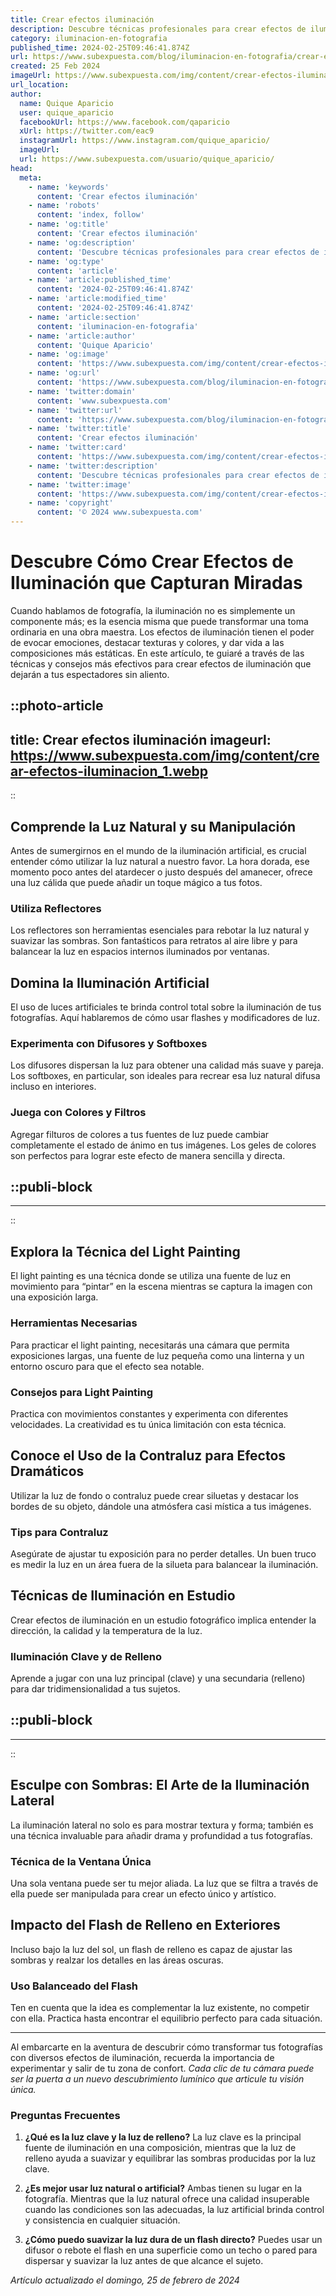 ```yaml
---
title: Crear efectos iluminación
description: Descubre técnicas profesionales para crear efectos de iluminación impactantes y realza tus proyectos visuales con calidad y creatividad.
category: iluminacion-en-fotografia
published_time: 2024-02-25T09:46:41.874Z
url: https://www.subexpuesta.com/blog/iluminacion-en-fotografia/crear-efectos-iluminacion
created: 25 Feb 2024
imageUrl: https://www.subexpuesta.com/img/content/crear-efectos-iluminacion_1.webp
url_location:
author:
  name: Quique Aparicio
  user: quique_aparicio
  facebookUrl: https://www.facebook.com/qaparicio
  xUrl: https://twitter.com/eac9
  instagramUrl: https://www.instagram.com/quique_aparicio/
  imageUrl: 
  url: https://www.subexpuesta.com/usuario/quique_aparicio/
head:
  meta:
    - name: 'keywords'
      content: 'Crear efectos iluminación'
    - name: 'robots'
      content: 'index, follow'
    - name: 'og:title'
      content: 'Crear efectos iluminación'
    - name: 'og:description'
      content: 'Descubre técnicas profesionales para crear efectos de iluminación impactantes y realza tus proyectos visuales con calidad y creatividad.'
    - name: 'og:type'
      content: 'article'
    - name: 'article:published_time'
      content: '2024-02-25T09:46:41.874Z'
    - name: 'article:modified_time'
      content: '2024-02-25T09:46:41.874Z'
    - name: 'article:section'
      content: 'iluminacion-en-fotografia'
    - name: 'article:author'
      content: 'Quique Aparicio'
    - name: 'og:image'
      content: 'https://www.subexpuesta.com/img/content/crear-efectos-iluminacion_1.webp'
    - name: 'og:url'
      content: 'https://www.subexpuesta.com/blog/iluminacion-en-fotografia/crear-efectos-iluminacion'
    - name: 'twitter:domain'
      content: 'www.subexpuesta.com'
    - name: 'twitter:url'
      content: 'https://www.subexpuesta.com/blog/iluminacion-en-fotografia/crear-efectos-iluminacion'
    - name: 'twitter:title'
      content: 'Crear efectos iluminación'
    - name: 'twitter:card'
      content: 'https://www.subexpuesta.com/img/content/crear-efectos-iluminacion_1.webp'
    - name: 'twitter:description'
      content: 'Descubre técnicas profesionales para crear efectos de iluminación impactantes y realza tus proyectos visuales con calidad y creatividad.'
    - name: 'twitter:image'
      content: 'https://www.subexpuesta.com/img/content/crear-efectos-iluminacion_1.webp'
    - name: 'copyright'
      content: '© 2024 www.subexpuesta.com'
---
```

# Descubre Cómo Crear Efectos de Iluminación que Capturan Miradas

Cuando hablamos de fotografía, la iluminación no es simplemente un componente más; es la esencia misma que puede transformar una toma ordinaria en una obra maestra. Los efectos de iluminación tienen el poder de evocar emociones, destacar texturas y colores, y dar vida a las composiciones más estáticas. En este artículo, te guiaré a través de las técnicas y consejos más efectivos para crear efectos de iluminación que dejarán a tus espectadores sin aliento.


::photo-article
---
title: Crear efectos iluminación
imageurl: https://www.subexpuesta.com/img/content/crear-efectos-iluminacion_1.webp
---
::


## Comprende la Luz Natural y su Manipulación

Antes de sumergirnos en el mundo de la iluminación artificial, es crucial entender cómo utilizar la luz natural a nuestro favor. La hora dorada, ese momento poco antes del atardecer o justo después del amanecer, ofrece una luz cálida que puede añadir un toque mágico a tus fotos.

### Utiliza Reflectores
Los reflectores son herramientas esenciales para rebotar la luz natural y suavizar las sombras. Son fantaśticos para retratos al aire libre y para balancear la luz en espacios internos iluminados por ventanas.

## Domina la Iluminación Artificial

El uso de luces artificiales te brinda control total sobre la iluminación de tus fotografías. Aquí hablaremos de cómo usar flashes y modificadores de luz.

### Experimenta con Difusores y Softboxes
Los difusores dispersan la luz para obtener una calidad más suave y pareja. Los softboxes, en particular, son ideales para recrear esa luz natural difusa incluso en interiores.

### Juega con Colores y Filtros
Agregar filturos de colores a tus fuentes de luz puede cambiar completamente el estado de ánimo en tus imágenes. Los geles de colores son perfectos para lograr este efecto de manera sencilla y directa.


  ::publi-block
  ---
  ---
  ::
  
  
## Explora la Técnica del Light Painting

El light painting es una técnica donde se utiliza una fuente de luz en movimiento para “pintar” en la escena mientras se captura la imagen con una exposición larga.

### Herramientas Necesarias
Para practicar el light painting, necesitarás una cámara que permita exposiciones largas, una fuente de luz pequeña como una linterna y un entorno oscuro para que el efecto sea notable.

### Consejos para Light Painting
Practica con movimientos constantes y experimenta con diferentes velocidades. La creatividad es tu única limitación con esta técnica.

## Conoce el Uso de la Contraluz para Efectos Dramáticos

Utilizar la luz de fondo o contraluz puede crear siluetas y destacar los bordes de su objeto, dándole una atmósfera casi mística a tus imágenes.

### Tips para Contraluz
Asegúrate de ajustar tu exposición para no perder detalles. Un buen truco es medir la luz en un área fuera de la silueta para balancear la iluminación.

## Técnicas de Iluminación en Estudio

Crear efectos de iluminación en un estudio fotográfico implica entender la dirección, la calidad y la temperatura de la luz.

### Iluminación Clave y de Relleno
Aprende a jugar con una luz principal (clave) y una secundaria (relleno) para dar tridimensionalidad a tus sujetos.


  ::publi-block
  ---
  ---
  ::
  
  
## Esculpe con Sombras: El Arte de la Iluminación Lateral

La iluminación lateral no solo es para mostrar textura y forma; también es una técnica invaluable para añadir drama y profundidad a tus fotografías.

### Técnica de la Ventana Única
Una sola ventana puede ser tu mejor aliada. La luz que se filtra a través de ella puede ser manipulada para crear un efecto único y artístico.

## Impacto del Flash de Relleno en Exteriores

Incluso bajo la luz del sol, un flash de relleno es capaz de ajustar las sombras y realzar los detalles en las áreas oscuras.

### Uso Balanceado del Flash
Ten en cuenta que la idea es complementar la luz existente, no competir con ella. Practica hasta encontrar el equilibrio perfecto para cada situación.

---

Al embarcarte en la aventura de descubrir cómo transformar tus fotografías con diversos efectos de iluminación, recuerda la importancia de experimentar y salir de tu zona de confort. *Cada clic de tu cámara puede ser la puerta a un nuevo descubrimiento lumínico que articule tu visión única.*

### Preguntas Frecuentes

1. **¿Qué es la luz clave y la luz de relleno?**
   La luz clave es la principal fuente de iluminación en una composición, mientras que la luz de relleno ayuda a suavizar y equilibrar las sombras producidas por la luz clave.

2. **¿Es mejor usar luz natural o artificial?**
   Ambas tienen su lugar en la fotografía. Mientras que la luz natural ofrece una calidad insuperable cuando las condiciones son las adecuadas, la luz artificial brinda control y consistencia en cualquier situación.

3. **¿Cómo puedo suavizar la luz dura de un flash directo?**
   Puedes usar un difusor o rebote el flash en una superficie como un techo o pared para dispersar y suavizar la luz antes de que alcance el sujeto.

_Artículo actualizado el domingo, 25 de febrero de 2024_